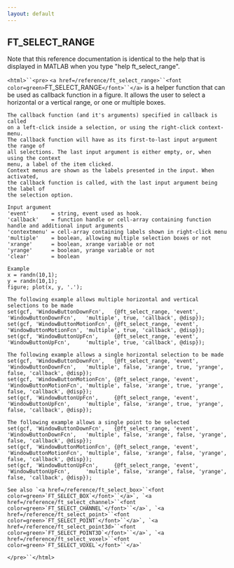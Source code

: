 ```yaml
---
layout: default
---
```


##  FT_SELECT_RANGE

Note that this reference documentation is identical to the help that is displayed in MATLAB when you type "help ft_select_range".

`<html>``<pre>`
    `<a href=/reference/ft_select_range>``<font color=green>`FT_SELECT_RANGE`</font>``</a>` is a helper function that can be used as callback function
    in a figure. It allows the user to select a horizontal or a vertical
    range, or one or multiple boxes.
 
    The callback function (and it's arguments) specified in callback is called
    on a left-click inside a selection, or using the right-click context-menu.
    The callback function will have as its first-to-last input argument the range of
    all selections. The last input argument is either empty, or, when using the context
    menu, a label of the item clicked.
    Context menus are shown as the labels presented in the input. When activated,
    the callback function is called, with the last input argument being the label of
    the selection option.
 
    Input argument
    'event'       = string, event used as hook.
    'callback'    = function handle or cell-array containing function handle and additional input arguments
    'contextmenu' = cell-array containing labels shown in right-click menu
    'multiple'    = boolean, allowing multiple selection boxes or not
    'xrange'      = boolean, xrange variable or not
    'yrange'      = boolean, yrange variable or not
    'clear'       = boolean
 
    Example
    x = randn(10,1);
    y = randn(10,1);
    figure; plot(x, y, '.');
 
    The following example allows multiple horizontal and vertical selections to be made
    set(gcf, 'WindowButtonDownFcn',   {@ft_select_range, 'event', 'WindowButtonDownFcn',   'multiple', true, 'callback', @disp});
    set(gcf, 'WindowButtonMotionFcn', {@ft_select_range, 'event', 'WindowButtonMotionFcn', 'multiple', true, 'callback', @disp});
    set(gcf, 'WindowButtonUpFcn',     {@ft_select_range, 'event', 'WindowButtonUpFcn',     'multiple', true, 'callback', @disp});
 
    The following example allows a single horizontal selection to be made
    set(gcf, 'WindowButtonDownFcn',   {@ft_select_range, 'event', 'WindowButtonDownFcn',   'multiple', false, 'xrange', true, 'yrange', false, 'callback', @disp});
    set(gcf, 'WindowButtonMotionFcn', {@ft_select_range, 'event', 'WindowButtonMotionFcn', 'multiple', false, 'xrange', true, 'yrange', false, 'callback', @disp});
    set(gcf, 'WindowButtonUpFcn',     {@ft_select_range, 'event', 'WindowButtonUpFcn',     'multiple', false, 'xrange', true, 'yrange', false, 'callback', @disp});
 
    The following example allows a single point to be selected
    set(gcf, 'WindowButtonDownFcn',   {@ft_select_range, 'event', 'WindowButtonDownFcn',   'multiple', false, 'xrange', false, 'yrange', false, 'callback', @disp});
    set(gcf, 'WindowButtonMotionFcn', {@ft_select_range, 'event', 'WindowButtonMotionFcn', 'multiple', false, 'xrange', false, 'yrange', false, 'callback', @disp});
    set(gcf, 'WindowButtonUpFcn',     {@ft_select_range, 'event', 'WindowButtonUpFcn',     'multiple', false, 'xrange', false, 'yrange', false, 'callback', @disp});
 
    See also `<a href=/reference/ft_select_box>``<font color=green>`FT_SELECT_BOX`</font>``</a>`, `<a href=/reference/ft_select_channel>``<font color=green>`FT_SELECT_CHANNEL`</font>``</a>`, `<a href=/reference/ft_select_point>``<font color=green>`FT_SELECT_POINT`</font>``</a>`, `<a href=/reference/ft_select_point3d>``<font color=green>`FT_SELECT_POINT3D`</font>``</a>`, `<a href=/reference/ft_select_voxel>``<font color=green>`FT_SELECT_VOXEL`</font>``</a>`
`</pre>``</html>`

